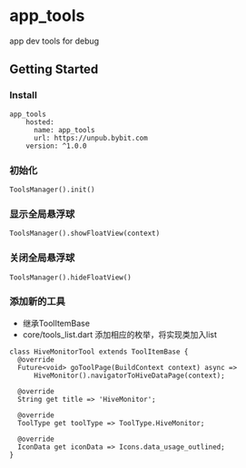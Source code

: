 # app_tools

app dev tools for debug

## Getting Started

### Install
```
app_tools
    hosted:
      name: app_tools
      url: https://unpub.bybit.com
    version: ^1.0.0
```

### 初始化
`ToolsManager().init()`

### 显示全局悬浮球
`ToolsManager().showFloatView(context)`

### 关闭全局悬浮球
`ToolsManager().hideFloatView()`

### 添加新的工具
  * 继承ToolItemBase
  * core/tools_list.dart 添加相应的枚举，将实现类加入list

```
class HiveMonitorTool extends ToolItemBase {
  @override
  Future<void> goToolPage(BuildContext context) async =>
      HiveMonitor().navigatorToHiveDataPage(context);

  @override
  String get title => 'HiveMonitor';

  @override
  ToolType get toolType => ToolType.HiveMonitor;

  @override
  IconData get iconData => Icons.data_usage_outlined;
}
```


